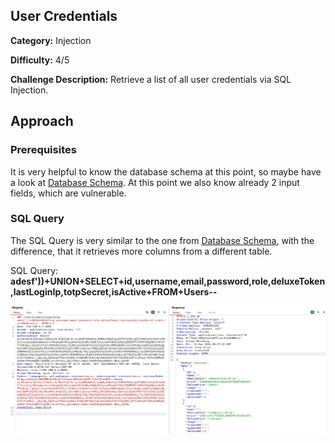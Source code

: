 ## User Credentials
**Category:** Injection

**Difficulty:** 4/5

**Challenge Description:** Retrieve a list of all user credentials via SQL Injection.

## Approach

### Prerequisites

It is very helpful to know the database schema at this point, so maybe have a look at [Database Schema](/database-schema.md). At this point we also know already 2 input fields, which are vulnerable.

### SQL Query

The SQL Query is very similar to the one from [Database Schema](/database-schema.md), with the difference, that it retrieves more columns from a different table.

SQL Query: **adesf'))+UNION+SELECT+id,username,email,password,role,deluxeToken,lastLoginIp,totpSecret,isActive+FROM+Users--**

![User Credentials](/images/sqli-all-users.png)